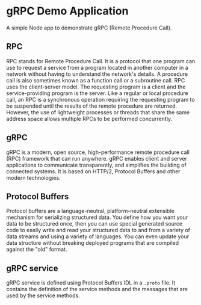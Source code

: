 # gRPC Demo Application

A simple Node app to demonstrate gRPC (Remote Procedure Call).

## RPC

RPC stands for Remote Procedure Call. It is a protocol that one program can use to request a service from a program located in another computer in a network without having to understand the network's details. A procedure call is also sometimes known as a function call or a subroutine call. RPC uses the client-server model. The requesting program is a client and the service-providing program is the server. Like a regular or local procedure call, an RPC is a synchronous operation requiring the requesting program to be suspended until the results of the remote procedure are returned. However, the use of lightweight processes or threads that share the same address space allows multiple RPCs to be performed concurrently.

## gRPC

gRPC is a modern, open source, high-performance remote procedure call (RPC) framework that can run anywhere. gRPC enables client and server applications to communicate transparently, and simplifies the building of connected systems. It is based on HTTP/2, Protocol Buffers and other modern technologies.

## Protocol Buffers

Protocol buffers are a language-neutral, platform-neutral extensible mechanism for serializing structured data. You define how you want your data to be structured once, then you can use special generated source code to easily write and read your structured data to and from a variety of data streams and using a variety of languages. You can even update your data structure without breaking deployed programs that are compiled against the "old" format.

## gRPC service

gRPC service is defined using Protocol Buffers IDL in a `.proto` file. It contains the definition of the service methods and the messages that are used by the service methods.

